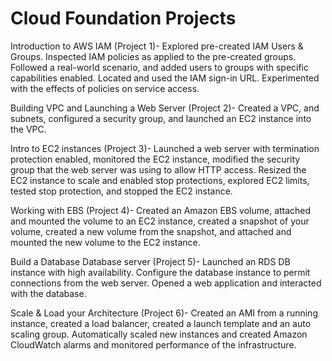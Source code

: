 # Cloud Foundation Projects

Introduction to AWS IAM (Project 1)- Explored pre-created IAM Users & Groups. Inspected IAM policies as applied to the pre-created groups. Followed a real-world scenario, and added users to groups with specific capabilities enabled. Located and used the IAM sign-in URL. Experimented with the effects of policies on service access.

Building VPC and Launching a Web Server (Project 2)- Created a VPC, and subnets, configured a security group, and launched an EC2 instance into the VPC.

Intro to EC2 instances (Project 3)- Launched a web server with termination protection enabled, monitored the EC2 instance, modified the security group that the web server was using to allow HTTP access. Resized the EC2 instance to scale and enabled stop protections, explored EC2 limits, tested stop protection, and stopped the EC2 instance. 

Working with EBS (Project 4)- Created an Amazon EBS volume, attached and mounted the volume to an EC2 instance, created a snapshot of your volume, created a new volume from the snapshot, and attached and mounted the new volume to the EC2 instance. 

Build a Database Database server (Project 5)- Launched an RDS DB instance with high availability. Configure the database instance to permit connections from the web server. Opened a web application and interacted with the database. 

Scale & Load your Architecture (Project 6)- Created an AMI from a running instance, created a load balancer, created a launch template and an auto scaling group. Automatically scaled new instances and created Amazon CloudWatch alarms and monitored performance of the infrastructure. 
